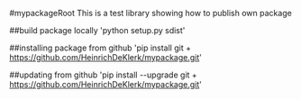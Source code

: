 #mypackageRoot
This is a test library showing how to publish own package

##build package locally
'python setup.py sdist'

##installing package from github
'pip install git + https://github.com/HeinrichDeKlerk/mypackage.git'

##updating from github
'pip install --upgrade git + https://github.com/HeinrichDeKlerk/mypackage.git'
